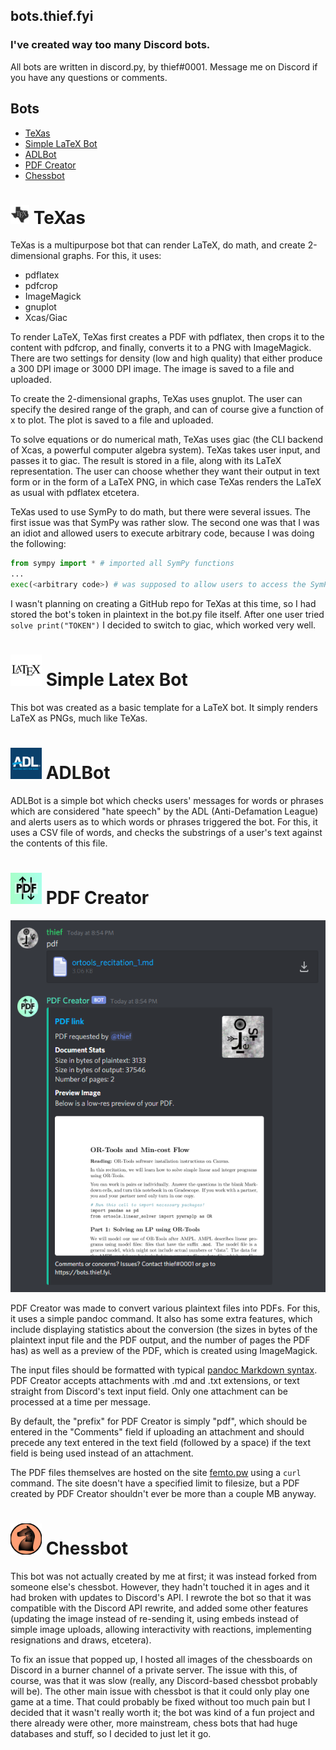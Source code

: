 ## bots.thief.fyi
### I've created way too many Discord bots. 

All bots are written in discord.py, by thief#0001. Message me on Discord if you have any questions or comments.

## Bots
- [TeXas](#TeXas)
- [Simple LaTeX Bot](#Simple%20LaTeX%20Bot)
- [ADLBot](#ADLBot)
- [PDF Creator](#PDF%20Creator)
- [Chessbot](#Chessbot)

# <img src="texasbot.png" alt="icon" width="30"/> TeXas <a name="TeXas"></a>

TeXas is a multipurpose bot that can render LaTeX, do math, and create 2-dimensional graphs. For this, it uses:
 - pdflatex
 - pdfcrop
 - ImageMagick
 - gnuplot
 - Xcas/Giac
 
To render LaTeX, TeXas first creates a PDF with pdflatex, then crops it to the content with pdfcrop, and finally, converts it to a PNG with ImageMagick. There are two settings for density (low and high quality) that either produce a 300 DPI image or 3000 DPI image. The image is saved to a file and uploaded.

To create the 2-dimensional graphs, TeXas uses gnuplot. The user can specify the desired range of the graph, and can of course give a function of x to plot. The plot is saved to a file and uploaded.

To solve equations or do numerical math, TeXas uses giac (the CLI backend of Xcas, a powerful computer algebra system). TeXas takes user input, and passes it to giac. The result is stored in a file, along with its LaTeX representation. The user can choose whether they want their output in text form or in the form of a LaTeX PNG, in which case TeXas renders the LaTeX as usual with pdflatex etcetera.

TeXas used to use SymPy to do math, but there were several issues. The first issue was that SymPy was rather slow. The second one was that I was an idiot and allowed users to execute arbitrary code, because I was doing the following:

```python
from sympy import * # imported all SymPy functions
...
exec(<arbitrary code>) # was supposed to allow users to access the SymPy functions
```

I wasn't planning on creating a GitHub repo for TeXas at this time, so I had stored the bot's token in plaintext in the bot.py file itself. After one user tried `solve print("TOKEN")` I decided to switch to giac, which worked very well.

# <img src="latexbot.png" alt="icon" width="50"/> Simple Latex Bot <a name="Simple LaTeX Bot"></a>

This bot was created as a basic template for a LaTeX bot. It simply renders LaTeX as PNGs, much like TeXas.

# <img src="adlbot.png" alt="icon" width="50"/> ADLBot <a name="ADLBot"></a>

ADLBot is a simple bot which checks users' messages for words or phrases which are considered "hate speech" by the ADL (Anti-Defamation League) and alerts users as to which words or phrases triggered the bot. For this, it uses a CSV file of words, and checks the substrings of a user's text against the contents of this file.

# <img src="pdfboticon.png" alt="icon" width="50"/> PDF Creator <a name="PDF Creator"></a> 

![example use of PDF Creator](pdfCreatorExample.png)

PDF Creator was made to convert various plaintext files into PDFs. For this, it uses a simple pandoc command. It also has some extra features, which include displaying statistics about the conversion (the sizes in bytes of the plaintext input file and the PDF output, and the number of pages the PDF has) as well as a preview of the PDF, which is created using ImageMagick. 

The input files should be formatted with typical [pandoc Markdown syntax](https://pandoc.org/MANUAL.html#pandocs-markdown). PDF Creator accepts attachments with .md and .txt extensions, or text straight from Discord's text input field. Only one attachment can be processed at a time per message.

By default, the "prefix" for PDF Creator is simply "pdf", which should be entered in the "Comments" field if uploading an attachment and should precede any text entered in the text field (followed by a space) if the text field is being used instead of an attachment. 

The PDF files themselves are hosted on the site [femto.pw](https://v2.femto.pw) using a `curl` command. The site doesn't have a specified limit to filesize, but a PDF created by PDF Creator shouldn't ever be more than a couple MB anyway.

# <img src="chessbot.png" alt="icon" width="50"/> Chessbot <a name="Chessbot"></a>

This bot was not actually created by me at first; it was instead forked from someone else's chessbot. However, they hadn't touched it in ages and it had broken with updates to Discord's API. I rewrote the bot so that it was compatible with the Discord API rewrite, and added some other features (updating the image instead of re-sending it, using embeds instead of simple image uploads, allowing interactivity with reactions, implementing resignations and draws, etcetera). 

To fix an issue that popped up, I hosted all images of the chessboards on Discord in a burner channel of a private server. The issue with this, of course, was that it was slow (really, any Discord-based chessbot probably will be). The other main issue with chessbot is that it could only play one game at a time. That could probably be fixed without too much pain but I decided that it wasn't really worth it; the bot was kind of a fun project and there already were other, more mainstream, chess bots that had huge databases and stuff, so I decided to just let it go.
